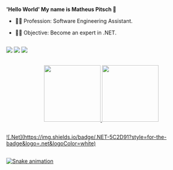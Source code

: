 **'Hello World' My name is Matheus Pitsch 🐙**

- 👨‍💻  Profession: Software Engineering Assistant.

- 🐱‍👤  Objective: Become an expert in .NET.


##

<div>
  <a href="https://www.linkedin.com/in/matheuspitsch/" target="_blank"><img src="https://img.shields.io/badge/LinkedIn-0077B5?style=for-the-badge&logo=linkedin&logoColor=white" target="_blank"></a> 
  <a href="mailto:matheuspitschh@gmail.com" target="_blank"><img src="https://img.shields.io/badge/Gmail-D14836?style=for-the-badge&logo=gmail&logoColor=white" target="_blank"></a>
  <a href="https://www.instagram.com/_pitsch_/" target="_blank"><img src="https://img.shields.io/badge/Instagram-E4405F?style=for-the-badge&logo=instagram&logoColor=white" target="_blank"></a> 
   
</div>

##

<div align="center">
  <a href="https://github.com/MatheusPitsch">
  <img height="150em" src="https://github-readme-stats.vercel.app/api?username=MatheusPitsch&show_icons=true&theme=vision-friendly-dark&include_all_commits=true&count_private=true"/>
  <img height="150em" src="https://github-readme-stats.vercel.app/api/top-langs/?username=MatheusPitsch&layout=compact&langs_count=7&theme=vision-friendly-dark"/>
</div>

##

<div> 
  ![.Net](https://img.shields.io/badge/.NET-5C2D91?style=for-the-badge&logo=.net&logoColor=white)
</div>

##

![Snake animation](https://github.com/MatheusPitsch/MatheusPitsch/blob/output/github-contribution-grid-snake.svg)
